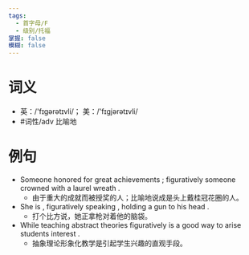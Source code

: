 ```yaml
---
tags:
  - 首字母/F
  - 级别/托福
掌握: false
模糊: false
---
```

# 词义
- 英：/'fɪɡərətɪvli/； 美：/'fɪɡjərətɪvli/
- #词性/adv  比喻地
# 例句
- Someone honored for great achievements ; figuratively someone crowned with a laurel wreath .
	- 由于重大的成就而被授奖的人；比喻地说成是头上戴桂冠花圈的人。
- She is , figuratively speaking , holding a gun to his head .
	- 打个比方说，她正拿枪对着他的脑袋。
- While teaching abstract theories figuratively is a good way to arise students interest .
	- 抽象理论形象化教学是引起学生兴趣的直观手段。
